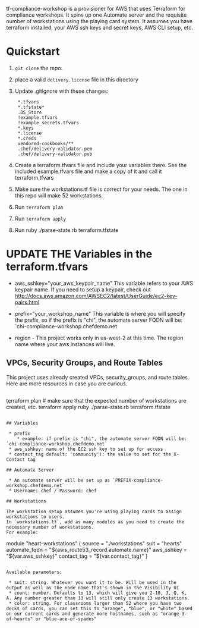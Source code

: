 tf-compliance-workshop is a provisioner for AWS that uses Terraform for compliance workshops. It spins up one Automate server and the requisite number of workstations using the playing card system. It assumes you have terraform installed, your AWS ssh keys and secret keys, AWS CLI setup, etc. 

# Quickstart

1. `git clone` the repo.
1. place a valid `delivery.license` file in this directory
1. Update .gitignore with these changes:

        *.tfvars
        *.tfstate*
        .DS_Store
        !example.tfvars
        !example_secrets.tfvars
        *.keys
        *.license
        *.creds
        vendored-cookbooks/**
        .chef/delivery-validator.pem
        .chef/delivery-validator.pub

1. Create a terraform.tfvars file and include your variables there. See the included example.tfvars file and make a copy of it and call it terraform.tfvars
2. Make sure the workstations.tf file is correct for your needs. The one in this repo will make 52 workstations.
3. Run `terraform plan`
4. Run `terraform apply`
5. Run ruby ./parse-state.rb terraform.tfstate

# UPDATE THE Variables in the terraform.tfvars

- aws_sshkey="your_aws_keypair_name"
This variable refers to your AWS keypair name. If you need to setup a keypair, check out http://docs.aws.amazon.com/AWSEC2/latest/UserGuide/ec2-key-pairs.html

- prefix="your_workshop_name"
This variable is where you will specify the prefix, so if the prefix is "chi", the automate server FQDN will be: `chi-compliance-workshop.chefdemo.net

- region - This project works only in us-west-2 at this time. The region name where your aws instances will live.

## VPCs, Security Groups, and Route Tables
This project uses already created VPCs, security_groups, and route tables.  Here are more resources in case you are curious.

## 

terraform plan     # make sure that the expected number of workstations are created, etc.
terraform apply
ruby ./parse-state.rb terraform.tfstate
```

## Variables

 * prefix
    * example: if prefix is "chi", the automate server FQDN will be: `chi-compliance-workshop.chefdemo.net`
 * aws_sshkey: name of the EC2 ssh key to set up for access
 * contact_tag default: 'community'): the value to set for the X-Contact tag

## Automate Server

 * An automate server will be set up as `PREFIX-compliance-workshop.chefdemo.net`
 * Username: chef / Password: chef

## Workstations

The workstation setup assumes you're using playing cards to assign workstations to users.
In `workstations.tf`, add as many modules as you need to create the necessary number of workstations.
For example:

```
module "heart-workstations" {
  source = "./workstations"
  suit = "hearts"
  automate_fqdn = "${aws_route53_record.automate.name}"
  aws_sshkey = "${var.aws_sshkey}"
  contact_tag = "${var.contact_tag}"
}
```

Available parameters:

 * suit: string. Whatever you want it to be. Will be used in the output as well as the node name that's shown in the Visibility UI
 * count: number. Defaults to 13, which will give you 2-10, J, Q, K, A. Any number greater than 13 will still only create 13 workstations.
 * color: string. For classrooms larger than 52 where you have two decks of cards, you can set this to "orange", "blue", or "white" based on our current cards and generate more hostnames, such as "orange-3-of-hearts" or "blue-ace-of-spades"
